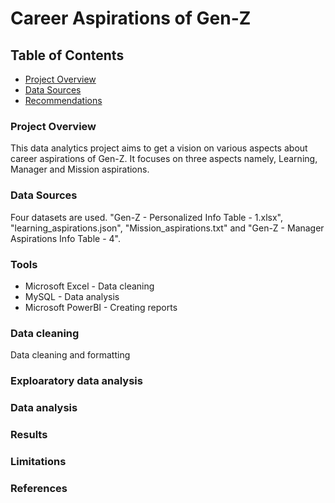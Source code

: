 # Career Aspirations of Gen-Z

## Table of Contents

- [Project Overview](#project-Overview)
- [Data Sources](#data-sources)
- [Recommendations](#recommendations)
### Project Overview

This data analytics project aims to get a vision on various aspects about career aspirations of Gen-Z. It focuses on three aspects namely, Learning, Manager and Mission aspirations.

### Data Sources

Four datasets are used. "Gen-Z - Personalized Info Table - 1.xlsx", "learning_aspirations.json", "Mission_aspirations.txt" and "Gen-Z - Manager Aspirations Info Table - 4".

### Tools

- Microsoft Excel   - Data cleaning
- MySQL             - Data analysis
- Microsoft PowerBI - Creating reports


### Data cleaning
 
Data cleaning and formatting

### Exploaratory data analysis




### Data analysis

### Results

### Limitations

### References



